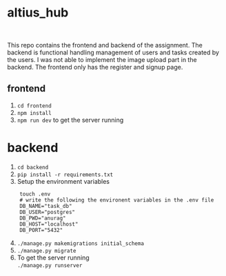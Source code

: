 # altius_hub
<br>

This repo contains the frontend and backend of the assignment. The backend is functional handling management of users and tasks created by the users. I was not able to implement the image upload part in the backend. The frontend only has the register and signup page. 

## frontend

1. `cd frontend`
2. `npm install`
3. `npm run dev` to get the server running

# backend

1. `cd backend`
2. `pip install -r requirements.txt`
3. Setup the environment variables
```
    touch .env
    # write the following the environent variables in the .env file
    DB_NAME="task_db"
    DB_USER="postgres"
    DB_PWD="anurag"
    DB_HOST="localhost"
    DB_PORT="5432"
   ```
4. `./manage.py makemigrations initial_schema`
5. `./manage.py migrate`
6. To get the server running<br>
    `./manage.py runserver`